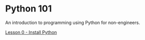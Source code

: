 # Python 101 #
An introduction to programming using Python for non-engineers.

[Lesson 0 - Install Python](lessons/0-install-python.md)
